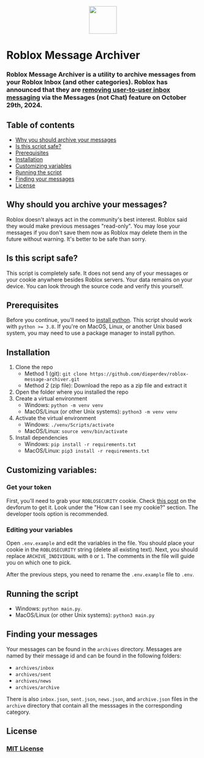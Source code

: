 <p align="center">
    <img src="https://images.rbxcdn.com/b3265c712cb9adef3d30b52a1711e387-roblox_logo_light_08292022.svg" height="72">
</p>

# Roblox Message Archiver

### Roblox Message Archiver is a utility to archive messages from your Roblox Inbox (and other categories). Roblox has announced that they are [removing user-to-user inbox messaging](https://devforum.roblox.com/t/sunsetting-user-to-user-inbox-messaging/3187502) via the Messages (not Chat) feature on October 29th, 2024.

## Table of contents
- [Why you should archive your messages](#why-should-you-archive-your-messages)
- [Is this script safe?](#is-this-script-safe)
- [Prerequisites](#prerequisites)
- [Installation](#installation)
- [Customizing variables](#customizing-variables)
- [Running the script](#running-the-script)
- [Finding your messages](#finding-your-messages)
- [License](#license)

## Why should you archive your messages?
Roblox doesn't always act in the community's best interest. Roblox said they would make previous messages "read-only". You may lose your messages if you don't save them now as Roblox may delete them in the future without warning. It's better to be safe than sorry.

## Is this script safe?
This script is completely safe. It does not send any of your messages or your cookie anywhere besides Roblox servers. Your data remains on your device. You can look through the source code and verify this yourself.

## Prerequisites
Before you continue, you'll need to [install python](https://www.python.org/). This script should work with `python >= 3.8`. If you're on MacOS, Linux, or another Unix based system, you may need to use a package manager to install python.

## Installation
1. Clone the repo
    - Method 1 (git): `git clone https://github.com/dieperdev/roblox-message-archiver.git`
    - Method 2 (zip file): Download the repo as a zip file and extract it
2. Open the folder where you installed the repo
3. Create a virtual environment
    - Windows: `python -m venv venv`
    - MacOS/Linux (or other Unix systems): `python3 -m venv venv`
4. Activate the virtual environment
    - Windows: `./venv/Scripts/activate`
    - MacOS/Linux: `source venv/bin/activate`
5. Install dependencies
    - Windows: `pip install -r requirements.txt`
    - MacOS/Linux: `pip3 install -r requirements.txt`

## Customizing variables:
### Get your token
First, you'll need to grab your `ROBLOSECURITY` cookie. Check [this post](https://devforum.roblox.com/t/about-the-roblosecurity-cookie/2305393) on the devforum to get it. Look under the "How can I see my cookie?" section. The developer tools option is recommended.

### Editing your variables
Open `.env.example` and edit the variables in the file. You should place your cookie in the `ROBLOSECURITY` string (delete all existing text). Next, you should replace `ARCHIVE_INDIVIDUAL` with `0` or `1`. The comments in the file will guide you on which one to pick.

After the previous steps, you need to rename the `.env.example` file to `.env`.

## Running the script
- Windows: `python main.py`.
- MacOS/Linux (or other Unix systems): `python3 main.py`

## Finding your messages
Your messages can be found in the `archives` directory. Messages are named by their message id and can be found in the following folders:
- `archives/inbox`
- `archives/sent`
- `archives/news`
- `archives/archive`

There is also `inbox.json`, `sent.json`, `news.json`, and `archive.json` files in the `archive` directory that contain all the messsages in the corresponding category.

## License
### [MIT License](https://opensource.org/licenses/MIT)

